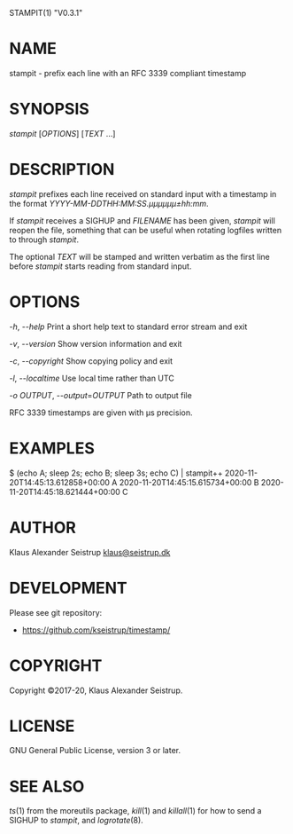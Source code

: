 STAMPIT(1)	"V0.3.1"

# NAME

stampit - prefix each line with an RFC 3339 compliant timestamp

# SYNOPSIS

*stampit* [_OPTIONS_] [_TEXT_ …]

# DESCRIPTION

*stampit* prefixes each line received on standard input with a
timestamp in the format _YYYY-MM-DDTHH:MM:SS.µµµµµµ±hh:mm_.

If *stampit* receives a SIGHUP and _FILENAME_ has been given, *stampit*
will reopen the file, something that can be useful when rotating logfiles
written to through  *stampit*.

The optional _TEXT_ will be stamped and written verbatim as the first
line before *stampit* starts reading from standard input.

# OPTIONS

*-h*, *--help*
	Print a short help text to standard error stream and exit

*-v*, *--version*
	Show version information and exit

*-c*, *--copyright*
	Show copying policy and exit

*-l*, *--localtime*
	Use local time rather than UTC

*-o* _OUTPUT_, *--output*=_OUTPUT_
	Path to output file

RFC 3339 timestamps are given with µs precision.

# EXAMPLES

$ (echo A; sleep 2s; echo B; sleep 3s; echo C) | stampit++
2020-11-20T14:45:13.612858+00:00	A
2020-11-20T14:45:15.615734+00:00	B
2020-11-20T14:45:18.621444+00:00	C

# AUTHOR

Klaus Alexander Seistrup <klaus@seistrup.dk>

# DEVELOPMENT

Please see git repository:

- https://github.com/kseistrup/timestamp/

# COPYRIGHT

Copyright ©2017-20, Klaus Alexander Seistrup.

# LICENSE

GNU General Public License, version 3 or later.

# SEE ALSO

*ts*(1) from the moreutils package,
*kill*(1) and *killall*(1) for how to send a SIGHUP to *stampit*,
and *logrotate*(8).
